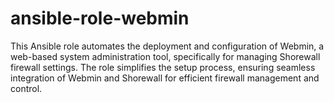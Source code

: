 # ansible-role-webmin
This Ansible role automates the deployment and configuration of Webmin, a web-based system administration tool, specifically for managing Shorewall firewall settings. The role simplifies the setup process, ensuring seamless integration of Webmin and Shorewall for efficient firewall management and control.
